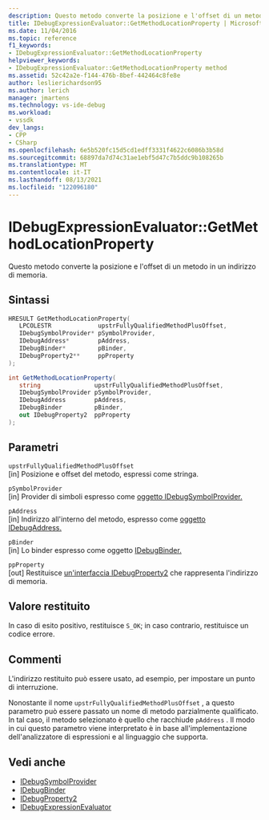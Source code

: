 ```yaml
---
description: Questo metodo converte la posizione e l'offset di un metodo in un indirizzo di memoria.
title: IDebugExpressionEvaluator::GetMethodLocationProperty | Microsoft Docs
ms.date: 11/04/2016
ms.topic: reference
f1_keywords:
- IDebugExpressionEvaluator::GetMethodLocationProperty
helpviewer_keywords:
- IDebugExpressionEvaluator::GetMethodLocationProperty method
ms.assetid: 52c42a2e-f144-476b-8bef-442464c8fe8e
author: leslierichardson95
ms.author: lerich
manager: jmartens
ms.technology: vs-ide-debug
ms.workload:
- vssdk
dev_langs:
- CPP
- CSharp
ms.openlocfilehash: 6e5b520fc15d5cd1edff3331f4622c6086b3b58d
ms.sourcegitcommit: 68897da7d74c31ae1ebf5d47c7b5ddc9b108265b
ms.translationtype: MT
ms.contentlocale: it-IT
ms.lasthandoff: 08/13/2021
ms.locfileid: "122096180"
---
```

# <a name="idebugexpressionevaluatorgetmethodlocationproperty"></a>IDebugExpressionEvaluator::GetMethodLocationProperty
Questo metodo converte la posizione e l'offset di un metodo in un indirizzo di memoria.

## <a name="syntax"></a>Sintassi

```cpp
HRESULT GetMethodLocationProperty( 
   LPCOLESTR             upstrFullyQualifiedMethodPlusOffset,
   IDebugSymbolProvider* pSymbolProvider,
   IDebugAddress*        pAddress,
   IDebugBinder*         pBinder,
   IDebugProperty2**     ppProperty
);
```

```csharp
int GetMethodLocationProperty(
   string               upstrFullyQualifiedMethodPlusOffset,
   IDebugSymbolProvider pSymbolProvider,
   IDebugAddress        pAddress,
   IDebugBinder         pBinder,
   out IDebugProperty2  ppProperty
);
```

## <a name="parameters"></a>Parametri
`upstrFullyQualifiedMethodPlusOffset`\
[in] Posizione e offset del metodo, espressi come stringa.

`pSymbolProvider`\
[in] Provider di simboli espresso come [oggetto IDebugSymbolProvider.](../../../extensibility/debugger/reference/idebugsymbolprovider.md)

`pAddress`\
[in] Indirizzo all'interno del metodo, espresso come [oggetto IDebugAddress.](../../../extensibility/debugger/reference/idebugaddress.md)

`pBinder`\
[in] Lo binder espresso come oggetto [IDebugBinder.](../../../extensibility/debugger/reference/idebugbinder.md)

`ppProperty`\
[out] Restituisce [un'interfaccia IDebugProperty2](../../../extensibility/debugger/reference/idebugproperty2.md) che rappresenta l'indirizzo di memoria.

## <a name="return-value"></a>Valore restituito
 In caso di esito positivo, restituisce `S_OK`; in caso contrario, restituisce un codice errore.

## <a name="remarks"></a>Commenti
 L'indirizzo restituito può essere usato, ad esempio, per impostare un punto di interruzione.

 Nonostante il nome `upstrFullyQualifiedMethodPlusOffset` , a questo parametro può essere passato un nome di metodo parzialmente qualificato. In tal caso, il metodo selezionato è quello che racchiude `pAddress` . Il modo in cui questo parametro viene interpretato è in base all'implementazione dell'analizzatore di espressioni e al linguaggio che supporta.

## <a name="see-also"></a>Vedi anche
- [IDebugSymbolProvider](../../../extensibility/debugger/reference/idebugsymbolprovider.md)
- [IDebugBinder](../../../extensibility/debugger/reference/idebugbinder.md)
- [IDebugProperty2](../../../extensibility/debugger/reference/idebugproperty2.md)
- [IDebugExpressionEvaluator](../../../extensibility/debugger/reference/idebugexpressionevaluator.md)
